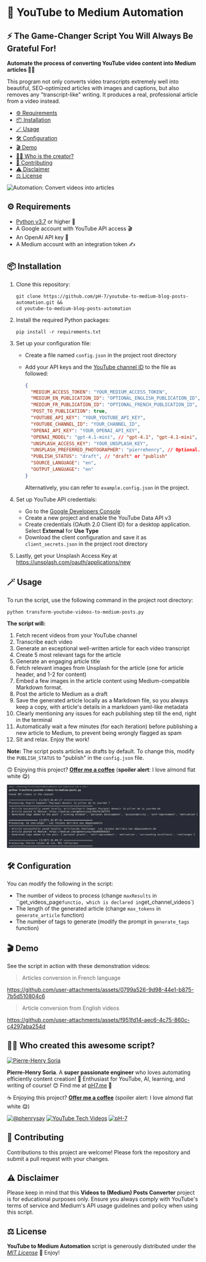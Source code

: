 # 📝 YouTube to Medium Automation

## ⚡️ The Game-Changer Script You Will Always Be Grateful For!

**Automate the process of converting YouTube video content into Medium articles 🎥📝**

This program not only converts video transcripts extremely well into beautiful, SEO-optimized articles with images and captions, but also removes any "transcript-like" writing. It produces a real, professional article from a video instead.

- [⚙️ Requirements](#%EF%B8%8F-requirements)
- [📦 Installation](#-installation)
- [🪄 Usage](#-usage)
- [🛠️ Configuration](#%EF%B8%8F-configuration)
- [🎬 Demo](#-demo)
- [👨‍🍳 Who is the creator?](#-who-created-this)
- [🤝 Contributing](#-contributing)
- [⚠️ Disclaimer](#%EF%B8%8F-disclaimer)
- [⚖️ License](#%EF%B8%8F-license)

![Automation: Convert videos into articles](promo-assets/demo-turn-videos-to-medium-posts.gif)


## ⚙️ Requirements
 * [Python v3.7](https://www.python.org/downloads/) or higher 🐍
 * A Google account with YouTube API access 🎬
 * An OpenAI API key 🧠
 * A Medium account with an integration token ✍️


## 📦 Installation

1. Clone this repository:
   ```console
   git clone https://github.com/pH-7/youtube-to-medium-blog-posts-automation.git &&
   cd youtube-to-medium-blog-posts-automation
   ```

2. Install the required Python packages:
   ```console
   pip install -r requirements.txt
   ```

3. Set up your configuration file:
   - Create a file named `config.json` in the project root directory
   - Add your API keys and the [YouTube channel ID](https://www.youtube.com/account_advanced) to the file as followed:
     ```json
     {
       "MEDIUM_ACCESS_TOKEN": "YOUR_MEDIUM_ACCESS_TOKEN",
       "MEDIUM_EN_PUBLICATION_ID": "OPTIONAL_ENGLISH_PUBLICATION_ID",
       "MEDIUM_FR_PUBLICATION_ID": "OPTIONAL_FRENCH_PUBLICATION_ID",
       "POST_TO_PUBLICATION": true,
       "YOUTUBE_API_KEY": "YOUR_YOUTUBE_API_KEY",
       "YOUTUBE_CHANNEL_ID": "YOUR_CHANNEL_ID",
       "OPENAI_API_KEY": "YOUR_OPENAI_API_KEY",
       "OPENAI_MODEL": "gpt-4.1-mini", // "gpt-4.1", "gpt-4.1-mini", ...
       "UNSPLASH_ACCESS_KEY": "YOUR_UNSPLASH_KEY",
       "UNSPLASH_PREFERRED_PHOTOGRAPHER": "pierrehenry", // Optional. Mention a preferred Unsplash photographer (e.g. pierrehenry)
       "PUBLISH_STATUS": "draft", // "draft" or "publish"
       "SOURCE_LANGUAGE": "en",
       "OUTPUT_LANGUAGE": "en"
     }
     ```

     Alternatively, you can refer to `example.config.json` in the project.

4. Set up YouTube API credentials:
   - Go to the [Google Developers Console](https://console.developers.google.com/)
   - Create a new project and enable the YouTube Data API v3
   - Create credentials (OAuth 2.0 Client ID) for a desktop application. Select **External** for **Use Type**
   - Download the client configuration and save it as `client_secrets.json` in the project root directory

5. Lastly, get your Unsplash Access Key at https://unsplash.com/oauth/applications/new


## 🪄 Usage

To run the script, use the following command in the project root directory:

```console
python transform-youtube-videos-to-medium-posts.py
```

**The script will:**
1. Fetch recent videos from your YouTube channel
2. Transcribe each video
3. Generate an exceptional well-written article for each video transcript
4. Create 5 most relevant tags for the article
5. Generate an engaging article title
6. Fetch relevant images from Unsplash for the article (one for article header, and 1-2 for content)
7. Embed a few images in the article content using Medium-compatible Markdown format.
8. Post the article to Medium as a draft
9. Save the generated article locally as a Markdown file, so you always keep a copy, with article's details in a markdown yaml-like metadata
10. Clearly mentioning any issues for each publishing step till the end, right in the terminal
11. Automatically wait a few minutes (for each iteration) before publishing a new article to Medium, to prevent being wrongly flagged as spam
12. Sit and relax. Enjoy the work!

**Note:** The script posts articles as drafts by default. To change this, modify the `PUBLISH_STATUS` to "publish" in the `config.json` file.

🙃 Enjoying this project? **[Offer me a coffee](https://ko-fi.com/phenry)** (**spoiler alert**: I love almond flat white 😋)

![Script running, converting YouTube videos to Medium articles](promo-assets/example-script-converter-running.png "Example how the videos to blog posts convertor works")


## 🛠️ Configuration

You can modify the following in the script:
- The number of videos to process (change `maxResults` in ``get_videos_page` functio, which is declared in `get_channel_videos`)
- The length of the generated article (change `max_tokens` in `generate_article` function)
- The number of tags to generate (modify the prompt in `generate_tags` function)


## 🎬 Demo

See the script in action with these demonstration videos:

>  Articles conversion in French language

https://github.com/user-attachments/assets/0799a526-9d98-44e1-b875-7b5d510804c6

> Article conversion from English videos

https://github.com/user-attachments/assets/f951fd14-aec6-4c75-860c-c4297aba254d


## 👨‍🍳 Who created this awesome script?

[![Pierre-Henry Soria](https://s.gravatar.com/avatar/a210fe61253c43c869d71eaed0e90149?s=200)](https://PH7.me 'Pierre-Henry Soria personal website')

**Pierre-Henry Soria**. A **super passionate engineer** who loves automating efficiently content creation! 🚀 Enthusiast for YouTube, AI, learning, and writing of course! 😊 Find me at [pH7.me](https://ph7.me) 💫

☕️ Enjoying this project? **[Offer me a coffee](https://ko-fi.com/phenry)** (spoiler alert: I love almond flat white 😋)

[![@phenrysay][twitter-icon]](https://x.com/phenrysay) [![YouTube Tech Videos][youtube-icon]](https://www.youtube.com/@pH7Programming "My YouTube Tech Channel") [![pH-7][github-icon]](https://github.com/pH-7)


## 🤝 Contributing

Contributions to this project are welcome! Please fork the repository and submit a pull request with your changes.


## ⚠️ Disclaimer

Please keep in mind that this **Videos to (Medium) Posts Converter** project is for educational purposes only. Ensure you always comply with YouTube's terms of service and Medium's API usage guidelines and policy when using this script.


## ⚖️ License

**YouTube to Medium Automation** script is generously distributed under the *[MIT License](https://opensource.org/licenses/MIT)* 🎉 Enjoy!

<!-- GitHub's Markdown reference links -->
[twitter-icon]: https://img.shields.io/badge/x-000000?style=for-the-badge&logo=x
[github-icon]: https://img.shields.io/badge/GitHub-100000?style=for-the-badge&logo=github&logoColor=white
[youtube-icon]: https://img.shields.io/badge/YouTube-FF0000?style=for-the-badge&logo=youtube&logoColor=white

